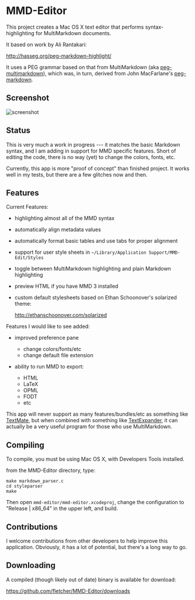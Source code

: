 # MMD-Editor #

This project creates a Mac OS X text editor that performs syntax-highlighting for MultiMarkdown documents.

It based on work by Ali Rantakari:

<http://hasseg.org/peg-markdown-highlight/>

It uses a PEG grammar based on that from MultiMarkdown (aka [peg-multimarkdown](https://github.com/fletcher/peg-multimarkdown)), which was, in turn, derived from John MacFarlane's [peg-markdown](https://github.com/jgm/peg-markdown).


## Screenshot ##

![screenshot](http://fletcherpenney.net/2011/06/mmd-editor.png)


## Status ##

This is very much a work in progress --- it matches the basic Markdown syntax, and I am adding in support for MMD specific features. Short of editing the code, there is no way (yet) to change the colors, fonts, etc.

Currently, this app is more "proof of concept" than finished project.  It works well in my tests, but there are a few glitches now and then.

## Features ##

Current Features:

* highlighting almost all of the MMD syntax

* automatically align metadata values

* automatically format basic tables and use tabs for proper alignment

* support for user style sheets in `~/Library/Application Support/MMD-Edit/Styles`

* toggle between MultiMarkdown highlighting and plain Markdown highlighting

* preview HTML if you have MMD 3 installed

* custom default stylesheets based on Ethan Schoonover's solarized theme:  

	<http://ethanschoonover.com/solarized>


Features I would like to see added:


* improved preference pane
	* change colors/fonts/etc
	* change default file extension

* ability to run MMD to export:
	* HTML
	* LaTeX
	* OPML
	* FODT
	* etc

This app will never support as many features/bundles/etc as something like [TextMate](http://macromates.com/), but when combined with something like [TextExpander](http://www.smilesoftware.com/TextExpander/), it can actually be a very useful program for those who use MultiMarkdown.


## Compiling ##

To compile, you must be using Mac OS X, with Developers Tools installed.

from the MMD-Editor directory, type:

	make markdown_parser.c
	cd styleparser
	make

Then open `mmd-editor/mmd-editor.xcodeproj`, change the configuration to "Release | x86_64" in the upper left, and build.


## Contributions ##

I welcome contributions from other developers to help improve this application. Obviously, it has a lot of potential, but there's a long way to go.


## Downloading ##

A compiled (though likely out of date) binary is available for download:

<https://github.com/fletcher/MMD-Editor/downloads>
